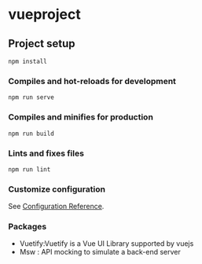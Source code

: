 # vueproject

## Project setup

```
npm install
```

### Compiles and hot-reloads for development

```
npm run serve
```

### Compiles and minifies for production

```
npm run build
```

### Lints and fixes files

```
npm run lint
```

### Customize configuration

See [Configuration Reference](https://cli.vuejs.org/config/).

### Packages

-   Vuetify:Vuetify is a Vue UI Library supported by vuejs
-   Msw : API mocking to simulate a back-end server

